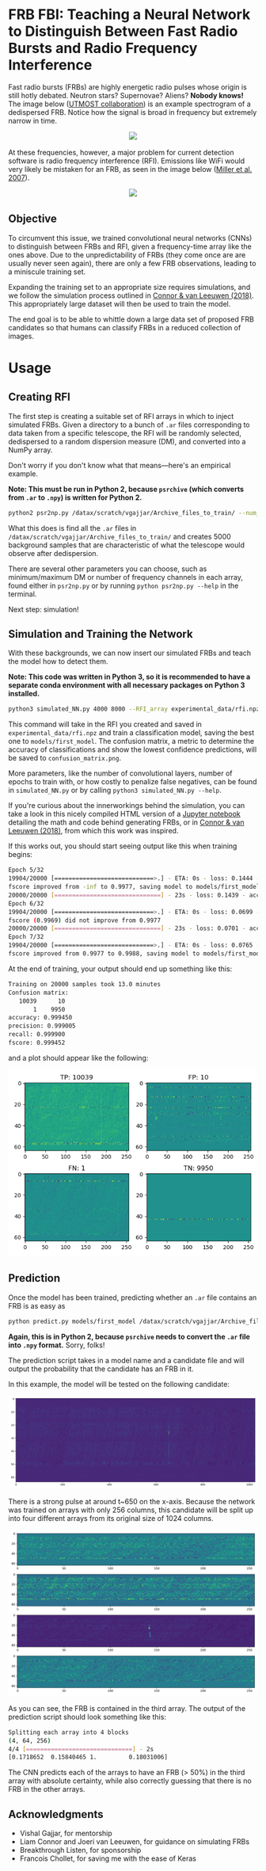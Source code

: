 # FRB FBI: Teaching a Neural Network to Distinguish Between Fast Radio Bursts and Radio Frequency Interference

Fast radio bursts (FRBs) are highly energetic radio pulses whose origin is still hotly debated. Neutron stars? Supernovae? Aliens? **Nobody knows!** The image below ([UTMOST collaboration](https://astronomy.swin.edu.au/research/utmost/?p=1508)) is an example spectrogram of a dedispersed FRB. Notice how the signal is broad in frequency but extremely narrow in time.

<p align="center">
  <img src=http://astronomy.swin.edu.au/research/utmost/wp-content/uploads/2018/10/frb181017.png>
</p>

At these frequencies, however, a major problem for current detection software is radio frequency interference (RFI). Emissions like WiFi would very likely be mistaken for an FRB, as seen in the image below ([Miller et al. 2007](https://www.researchgate.net/publication/4281289_Service_Discovery_and_Device_Identification_in_Cognitive_Radio_Networks)).


<p align="center">
    <img src=https://www.researchgate.net/profile/Wenyuan_Xu/publication/4281289/figure/fig3/AS:671515225911303@1537113114264/Spectrogram-of-the-ISM-band-centered-at-2467-MHz-and-spanning-4-MHz.png>
</p>


## Objective
To circumvent this issue, we trained convolutional neural networks (CNNs) to distinguish between FRBs and RFI, given a frequency-time array like the ones above. Due to the unpredictability of FRBs (they come once are are usually never seen again), there are only a few FRB observations, leading to a miniscule training set.

Expanding the training set to an appropriate size requires simulations, and we follow the simulation process outlined in [Connor & van Leeuwen (2018)](https://arxiv.org/pdf/1803.03084.pdf). This appropriately large dataset will then be used to train the model.

The end goal is to be able to whittle down a large data set of proposed FRB candidates so that humans can classify FRBs in a reduced collection of images.

# Usage

## Creating RFI
The first step is creating a suitable set of RFI arrays in which to inject simulated FRBs. Given a directory to a bunch of `.ar` files corresponding to data taken from a specific telescope, the RFI will be randomly selected, dedispersed to a random dispersion measure (DM), and converted into a NumPy array.

Don't worry if you don't know what that means—here's an empirical example.

**Note: This must be run in Python 2, because `psrchive` (which converts from `.ar` to `.npy`) is written for Python 2.**

```bash 
python2 psr2np.py /datax/scratch/vgajjar/Archive_files_to_train/ --num_samples 5000 --save_name rfi.npz
```
What this does is find all the `.ar` files in `/datax/scratch/vgajjar/Archive_files_to_train/` and creates 5000 background samples that are characteristic of what the telescope would observe after dedispersion.

There are several other parameters you can choose, such as minimum/maximum DM or number of frequency channels in each array, found either in `psr2np.py` or by running `python psr2np.py --help` in the terminal.

Next step: simulation!

## Simulation and Training the Network
With these backgrounds, we can now insert our simulated FRBs and teach the model how to detect them.

**Note: This code was written in Python 3, so it is recommended to have a separate conda environment with all necessary packages on Python 3 installed.**
```bash
python3 simulated_NN.py 4000 8000 --RFI_array experimental_data/rfi.npz --save_model models/first_model --save_confusion_matrix confusion_matrix.png
```
This command will take in the RFI you created and saved in `experimental_data/rfi.npz` and train a classification model, saving the best one to `models/first_model`. The confusion matrix, a metric to determine the accuracy of classifications and show the lowest confidence predictions, will be saved to `confusion_matrix.png`.

More parameters, like the number of convolutional layers, number of epochs to train with, or how costly to penalize false negatives, can be found in `simulated_NN.py` or by calling `python3 simulated_NN.py --help`.

If you're curious about the innerworkings behind the simulation, you can take a look in this nicely compiled HTML version of a [Jupyter notebook](simulateFRBclassification/FRBclassifier_notebook.html) detailing the math and code behind generating FRBs, or in [Connor & van Leeuwen (2018)](https://arxiv.org/pdf/1803.03084.pdf), from which this work was inspired.

If this works out, you should start seeing output like this when training begins:
```bash
Epoch 5/32
19904/20000 [============================>.] - ETA: 0s - loss: 0.1444 - acc: 0.9861 — val_recall: 0.9977091633466135 — val_precision: 0.997014034040012 - val_fscore: 0.9976824096810154
fscore improved from -inf to 0.9977, saving model to models/first_model
20000/20000 [==============================] - 23s - loss: 0.1439 - acc: 0.9861 - val_loss: 0.0199 - val_acc: 0.9973
Epoch 6/32
19904/20000 [============================>.] - ETA: 0s - loss: 0.0699 - acc: 0.9916 — val_recall: 0.9968127490039841 — val_precision: 0.9989020860365306 - val_fscore: 0.9968929464904854
fscore (0.9969) did not improve from 0.9977
20000/20000 [==============================] - 23s - loss: 0.0701 - acc: 0.9915 - val_loss: 0.0180 - val_acc: 0.9979
Epoch 7/32
19904/20000 [============================>.] - ETA: 0s - loss: 0.0765 - acc: 0.9903 — val_recall: 0.999402390438247 — val_precision: 0.9839184153755638 - val_fscore: 0.9987978468441566
fscore improved from 0.9977 to 0.9988, saving model to models/first_model
```

At the end of training, your output should end up something like this:
```bash
Training on 20000 samples took 13.0 minutes
Confusion matrix:
   10039      10
       1    9950
accuracy: 0.999450
precision: 0.999005
recall: 0.999900
fscore: 0.999452
```
and a plot should appear like the following:

<p align="center">
    <img src="simulateFRBclassification/presentation_plots/readme_confmat.png">
</p>

## Prediction
Once the model has been trained, predicting whether an `.ar` file contains an FRB is as easy as

```bash
python predict.py models/first_model /datax/scratch/vgajjar/Archive_files_to_test/real_frb.ar
```
**Again, this is in Python 2, because `psrchive` needs to convert the `.ar` file into `.npy` format.** Sorry, folks!

The prediction script takes in a model name and a candidate file and will output the probability that the candidate has an FRB in it.

In this example, the model will be tested on the following candidate:

<p align="center">
    <img src="simulateFRBclassification/presentation_plots/frb.png">
</p>

There is a strong pulse at around t~650 on the x-axis. Because the network was trained on arrays with only 256 columns, this candidate will be split up into four different arrays from its original size of 1024 columns.

<p align="center">
    <img src="simulateFRBclassification/presentation_plots/split_frb.png">
</p>

As you can see, the FRB is contained in the third array. The output of the prediction script should look something like this:

```bash
Splitting each array into 4 blocks
(4, 64, 256)
4/4 [==============================] - 2s
[0.1718652  0.15840465 1.         0.18031006]
```

The CNN predicts each of the arrays to have an FRB (> 50%) in the third array with absolute certainty, while also correctly guessing that there is no FRB in the other arrays.

## Acknowledgments
* Vishal Gajjar, for mentorship
* Liam Connor and Joeri van Leeuwen, for guidance on simulating FRBs
* Breakthrough Listen, for sponsorship
* Francois Chollet, for saving me with the ease of Keras